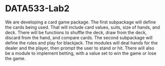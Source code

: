 # DATA533-Lab2

We are developing a card game package. The first subpackage will define the cards being used. That will include card values, suits, size of hands, and deck. There will be functions to shuffle the deck, draw from the deck, discard from the hand, and compare cards. The second subpackage will define the rules and play for blackjack. The modules will deal hands for the dealer and the player, then prompt the user to stand or hit. There will also be a module to implement betting, with a value set to win the game or lose the game.

